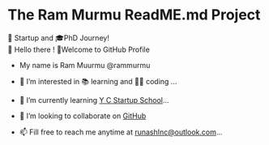 # The Ram Murmu ReadME.md Project
🚀 Startup and 🎓PhD Journey!<br>
👋 Hello there !
👏Welcome to GitHub Profile<br>
 - My name is Ram Muurmu @rammurmu

- 👀 I’m interested in 📚 learning and 🧑‍💻 coding ...

- 🌱 I’m currently learning  [Y C Startup School](www.ycombinator.com)...

- 💞️ I’m looking to collaborate on [GitHub](github.com/rammurmu)

- 📫 Fill free to reach me anytime at runashInc@outlook.com...

<!---

Ram Murmu/rammurmu is a ✨ special ✨ repository because its `README.md` (this file) appears on your GitHub profile.

You can click the Preview link to take a look at your changes.

--->

